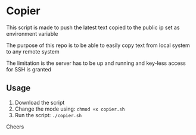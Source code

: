 # Copier

This script is made to push the latest text copied to the public ip set as environment variable

The purpose of this repo is to be able to easily copy text from local system to any remote system 

The limitation is the server has to be up and running and key-less access for SSH is granted

## Usage
1. Download the script
2. Change the mode using: `chmod +x copier.sh`
3. Run the script: `./copier.sh`


Cheers
